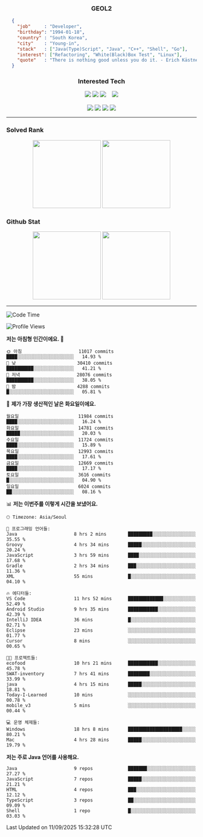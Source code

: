 <div align="center">

  ### GEOL2
</div>

```json
  {
    "job"     : "Developer",
    "birthday": "1994-01-18",
    "country" : "South Korea",
    "city"    : "Young-in",
    "stack"   : ["Java(Type)Script", "Java", "C++", "Shell", "Go"],
    "interest": ["Refactoring", "White(Black)Box Test", "Linux"], 
    "quote"   : "There is nothing good unless you do it. - Erich Kästner"
  }
  ```
  
<div align="center">
  
  ### Interested Tech
  
  <!-- <img src="https://img.shields.io/badge/Laravel-F05340?style=flat-square&logo=Laravel&logoColor=white"> -->
  <img src="https://img.shields.io/badge/SpringBoot-6DB33F?style=flat-square&logo=SpringBoot&logoColor=white">
  <!-- <img src="https://img.shields.io/badge/-NestJs-ea2845?style=flat-square&logo=nestjs&logoColor=white"> -->
  <!-- <img src="https://img.shields.io/badge/Express-000000?style=flat-square&logo=Express&logoColor=white"> -->
  <!-- <img src="https://img.shields.io/badge/Three.js-000000?style=flat-square&logo=Three.js&logoColor=white"> -->
  <img src="https://img.shields.io/badge/React-61DAFB?style=flat-square&logo=React&logoColor=black">
  <!-- <img src="https://img.shields.io/badge/next.js-000000?style=flat-square&logo=nextdotjs&logoColor=white"> -->
  <img src="https://img.shields.io/badge/OpenAI-%23412991?style=flat-square&logo=openai&logoColor=white">
  &nbsp;&nbsp;
  <!-- <br><br> -->
  
  <img src="https://img.shields.io/badge/junit-%23E33332?style=flat-square&logo=junit5&logoColor=white">
  <!-- <img src="https://img.shields.io/badge/Jest-323330?style=flat-square&logo=Jest&logoColor=white"> -->
  <br><br>
  
  <img src="https://img.shields.io/badge/Java-ED8B00?style=flat-square&logo=openjdk&logoColor=white">
  <img src="https://img.shields.io/badge/JavaScript-F7DF1E?style=flat-square&logo=JavaScript&logoColor=black">
  <img src="https://img.shields.io/badge/TypeScript-007acc?style=flat-square&logo=TypeScript&logoColor=black">
  <img src="https://img.shields.io/badge/Go-00ADD8?logo=Go&logoColor=white&style=flat-square">
  <!-- <img src="https://img.shields.io/badge/MySQL-4479A1?style=flat-square&logo=mysql&logoColor=white"><br> -->

</div>

------------

  ### Solved Rank
  
  <div align="center">
    <img height="180em" src="https://mazassumnida.wtf/api/v2/generate_badge?boj=geol2">
    <img height="180em" src="https://leetcard.jacoblin.cool/Geol2?theme=light&font=Gugi&border=0&radius=20">
  </div>
  
  ### Github Stat 
  <div align="center">
    <img height="180em" src="https://github-readme-stats-omega-five-90.vercel.app/api/?username=geol2&show_icons=true&theme=dark">
    <img height="180em" src="https://github-readme-stats-omega-five-90.vercel.app/api/top-langs/?username=geol2&show_icons=true&hide=cmake,EJS,css,scss,html,VUE&layout=compact&theme=dark&exclude_repo=raspi-web&count_private=true&langs_count=10">
  </div>
  
------------

  <!--START_SECTION:waka-->
![Code Time](http://img.shields.io/badge/Code%20Time-4%2C385%20hrs%2048%20mins-blue)

![Profile Views](http://img.shields.io/badge/Profile%20Views-1-blue)

**저는 아침형 인간이에요. 🐤** 

```text
🌞 아침                     11017 commits       ████░░░░░░░░░░░░░░░░░░░░░   14.93 % 
🌆 낮　                     30410 commits       ██████████░░░░░░░░░░░░░░░   41.21 % 
🌃 저녁                     28076 commits       ██████████░░░░░░░░░░░░░░░   38.05 % 
🌙 밤　                     4288 commits        █░░░░░░░░░░░░░░░░░░░░░░░░   05.81 % 
```
📅 **제가 가장 생산적인 날은 화요일이에요.** 

```text
월요일                      11984 commits       ████░░░░░░░░░░░░░░░░░░░░░   16.24 % 
화요일                      14781 commits       █████░░░░░░░░░░░░░░░░░░░░   20.03 % 
수요일                      11724 commits       ████░░░░░░░░░░░░░░░░░░░░░   15.89 % 
목요일                      12993 commits       ████░░░░░░░░░░░░░░░░░░░░░   17.61 % 
금요일                      12669 commits       ████░░░░░░░░░░░░░░░░░░░░░   17.17 % 
토요일                      3616 commits        █░░░░░░░░░░░░░░░░░░░░░░░░   04.90 % 
일요일                      6024 commits        ██░░░░░░░░░░░░░░░░░░░░░░░   08.16 % 
```


📊 **저는 이번주를 이렇게 시간을 보냈어요.** 

```text
🕑︎ Timezone: Asia/Seoul

💬 프로그래밍 언어들: 
Java                     8 hrs 2 mins        █████████░░░░░░░░░░░░░░░░   35.55 % 
Groovy                   4 hrs 34 mins       █████░░░░░░░░░░░░░░░░░░░░   20.24 % 
JavaScript               3 hrs 59 mins       ████░░░░░░░░░░░░░░░░░░░░░   17.68 % 
Gradle                   2 hrs 34 mins       ███░░░░░░░░░░░░░░░░░░░░░░   11.36 % 
XML                      55 mins             █░░░░░░░░░░░░░░░░░░░░░░░░   04.10 % 

🔥 에디터들: 
VS Code                  11 hrs 52 mins      █████████████░░░░░░░░░░░░   52.49 % 
Android Studio           9 hrs 35 mins       ███████████░░░░░░░░░░░░░░   42.39 % 
IntelliJ IDEA            36 mins             █░░░░░░░░░░░░░░░░░░░░░░░░   02.71 % 
Eclipse                  23 mins             ░░░░░░░░░░░░░░░░░░░░░░░░░   01.77 % 
Cursor                   8 mins              ░░░░░░░░░░░░░░░░░░░░░░░░░   00.65 % 

🐱‍💻 프로젝트들: 
ecofood                  10 hrs 21 mins      ███████████░░░░░░░░░░░░░░   45.78 % 
SWAT-inventory           7 hrs 41 mins       ████████░░░░░░░░░░░░░░░░░   33.99 % 
java                     4 hrs 15 mins       █████░░░░░░░░░░░░░░░░░░░░   18.81 % 
Today-I-Learned          10 mins             ░░░░░░░░░░░░░░░░░░░░░░░░░   00.78 % 
mobile_v3                5 mins              ░░░░░░░░░░░░░░░░░░░░░░░░░   00.44 % 

💻 운영 체제들: 
Windows                  18 hrs 8 mins       ████████████████████░░░░░   80.21 % 
Mac                      4 hrs 28 mins       █████░░░░░░░░░░░░░░░░░░░░   19.79 % 
```

**저는 주로 Java 언어를 사용해요.** 

```text
Java                     9 repos             ███████░░░░░░░░░░░░░░░░░░   27.27 % 
JavaScript               7 repos             █████░░░░░░░░░░░░░░░░░░░░   21.21 % 
HTML                     4 repos             ███░░░░░░░░░░░░░░░░░░░░░░   12.12 % 
TypeScript               3 repos             ██░░░░░░░░░░░░░░░░░░░░░░░   09.09 % 
Shell                    1 repo              █░░░░░░░░░░░░░░░░░░░░░░░░   03.03 % 
```




 Last Updated on 11/09/2025 15:32:28 UTC
<!--END_SECTION:waka-->

<div align="center">
  
  <!-- [![Hits](https://hits.seeyoufarm.com/api/count/incr/badge.svg?url=https%3A%2F%2Fgithub.com%2Fgeol2&count_bg=%2379C83D&title_bg=%23555555&icon=myspace.svg&icon_color=%23E7E7E7&title=hits&edge_flat=false)](https://hits.seeyoufarm.com) -->
  
</div>

<!--
**Geol2/Geol2** is a ✨ _special_ ✨ repository because its `README.md` (this file) appears on your GitHub profile.

Here are some ideas to get you started:
- 🔭 I’m currently working on ...
- 🌱 I’m currently learning ...
- 👯 I’m looking to collaborate on ...
- 🤔 I’m looking for help with ...
- 💬 Ask me about ...
- 📫 How to reach me: ...
- 😄 Pronouns: ...
- ⚡ Fun fact: ...
-->
